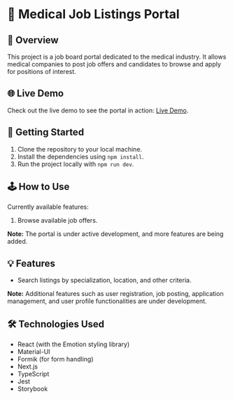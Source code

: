 # 🏥 Medical Job Listings Portal

## 🌟 Overview

This project is a job board portal dedicated to the medical industry. It allows medical companies to post job offers and candidates to browse and apply for positions of interest.

## 🌐 Live Demo

Check out the live demo to see the portal in action: [Live Demo](). 

## 🚀 Getting Started

1. Clone the repository to your local machine.
2. Install the dependencies using `npm install`.
3. Run the project locally with `npm run dev`.

## 🕹️ How to Use

Currently available features:
1. Browse available job offers.

**Note:** The portal is under active development, and more features are being added.

## 💡 Features

- Search listings by specialization, location, and other criteria.

**Note:** Additional features such as user registration, job posting, application management, and user profile functionalities are under development.

## 🛠️ Technologies Used

- React (with the Emotion styling library)
- Material-UI
- Formik (for form handling)
- Next.js
- TypeScript
- Jest
- Storybook